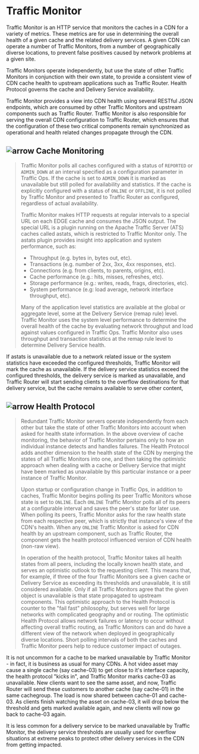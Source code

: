 Traffic Monitor
===============

Traffic Monitor is an HTTP service that monitors the caches in a CDN for
a variety of metrics. These metrics are for use in determining the
overall health of a given cache and the related delivery services. A
given CDN can operate a number of Traffic Monitors, from a number of
geographically diverse locations, to prevent false positives caused by
network problems at a given site.

Traffic Monitors operate independently, but use the state of other
Traffic Monitors in conjunction with their own state, to provide a
consistent view of CDN cache health to upstream applications such as
Traffic Router. Health Protocol governs the cache and Delivery Service
availability.

Traffic Monitor provides a view into CDN health using several RESTful
JSON endpoints, which are consumed by other Traffic Monitors and
upstream components such as Traffic Router. Traffic Monitor is also
responsible for serving the overall CDN configuration to Traffic Router,
which ensures that the configuration of these two critical components
remain synchronized as operational and health related changes propagate
through the CDN.

![arrow](fwda.png) Cache Monitoring
-----------------------------------

> Traffic Monitor polls all caches configured with a status of
> `REPORTED` or `ADMIN_DOWN` at an interval specified as a configuration
> parameter in Traffic Ops. If the cache is set to `ADMIN_DOWN` it is
> marked as unavailable but still polled for availability and
> statistics. If the cache is explicitly configured with a status of
> `ONLINE` or `OFFLINE`, it is not polled by Traffic Monitor and
> presented to Traffic Router as configured, regardless of actual
> availability.
>
> Traffic Monitor makes HTTP requests at regular intervals to a special
> URL on each EDGE cache and consumes the JSON output. The special URL
> is a plugin running on the Apache Traffic Server (ATS) caches called
> astats, which is restricted to Traffic Monitor only. The astats plugin
> provides insight into application and system performance, such as:
>
> -   Throughput (e.g. bytes in, bytes out, etc).
> -   Transactions (e.g. number of 2xx, 3xx, 4xx responses, etc).
> -   Connections (e.g. from clients, to parents, origins, etc).
> -   Cache performance (e.g.: hits, misses, refreshes, etc).
> -   Storage performance (e.g.: writes, reads, frags, directories,
>     etc).
> -   System performance (e.g: load average, network interface
>     throughput, etc).
>
> Many of the application level statistics are available at the global
> or aggregate level, some at the Delivery Service (remap rule) level.
> Traffic Monitor uses the system level performance to determine the
> overall health of the cache by evaluating network throughput and load
> against values configured in Traffic Ops. Traffic Monitor also uses
> throughput and transaction statistics at the remap rule level to
> determine Delivery Service health.

If astats is unavailable due to a network related issue or the system
statistics have exceeded the configured thresholds, Traffic Monitor will
mark the cache as unavailable. If the delivery service statistics exceed
the configured thresholds, the delivery service is marked as
unavailable, and Traffic Router will start sending clients to the
overflow destinations for that delivery service, but the cache remains
available to serve other content,

![arrow](fwda.png) Health Protocol
----------------------------------

> Redundant Traffic Monitor servers operate independently from each
> other but take the state of other Traffic Monitors into account when
> asked for health state information. In the above overview of cache
> monitoring, the behavior of Traffic Monitor pertains only to how an
> individual instance detects and handles failures. The Health Protocol
> adds another dimension to the health state of the CDN by merging the
> states of all Traffic Monitors into one, and then taking the
> *optimistic* approach when dealing with a cache or Delivery Service
> that might have been marked as unavailable by this particular instance
> or a peer instance of Traffic Monitor.
>
> Upon startup or configuration change in Traffic Ops, in addition to
> caches, Traffic Monitor begins polling its peer Traffic Monitors whose
> state is set to `ONLINE`. Each `ONLINE` Traffic Monitor polls all of
> its peers at a configurable interval and saves the peer's state for
> later use. When polling its peers, Traffic Monitor asks for the raw
> health state from each respective peer, which is strictly that
> instance's view of the CDN's health. When any `ONLINE` Traffic Monitor
> is asked for CDN health by an upstream component, such as Traffic
> Router, the component gets the health protocol influenced version of
> CDN health (non-raw view).
>
> In operation of the health protocol, Traffic Monitor takes all health
> states from all peers, including the locally known health state, and
> serves an optimistic outlook to the requesting client. This means
> that, for example, if three of the four Traffic Monitors see a given
> cache or Delivery Service as exceeding its thresholds and unavailable,
> it is still considered available. Only if all Traffic Monitors agree
> that the given object is unavailable is that state propagated to
> upstream components. This optimistic approach to the Health Protocol
> is counter to the "fail fast" philosophy, but serves well for large
> networks with complicated geography and or routing. The optimistic
> Health Protocol allows network failures or latency to occur without
> affecting overall traffic routing, as Traffic Monitors can and do have
> a different view of the network when deployed in geographically
> diverse locations. Short polling intervals of both the caches and
> Traffic Monitor peers help to reduce customer impact of outages.

It is not uncommon for a cache to be marked unavailable by Traffic
Monitor - in fact, it is business as usual for many CDNs. A hot video
asset may cause a single cache (say cache-03) to get close to it's
interface capacity, the health protocol "kicks in", and Traffic Monitor
marks cache-03 as unavailable. New clients want to see the same asset,
and now, Traffic Router will send these customers to another cache (say
cache-01) in the same cachegroup. The load is now shared between
cache-01 and cache-03. As clients finish watching the asset on cache-03,
it will drop below the threshold and gets marked available again, and
new clients will now go back to cache-03 again.

It is less common for a delivery service to be marked unavailable by
Traffic Monitor, the delivery service thresholds are usually used for
overflow situations at extreme peaks to protect other delivery services
in the CDN from getting impacted.
